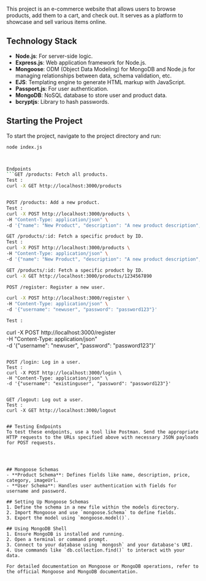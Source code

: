 This project is an e-commerce website that allows users to browse products, add them to a cart, and check out. It serves as a platform to showcase and sell various items online.

## Technology Stack
- **Node.js**: For server-side logic.
- **Express.js**: Web application framework for Node.js.
- **Mongoose**: ODM (Object Data Modeling) for MongoDB and Node.js for managing relationships between data, schema validation, etc.
- **EJS**: Templating engine to generate HTML markup with JavaScript.
- **Passport.js**: For user authentication.
- **MongoDB**: NoSQL database to store user and product data.
- **bcryptjs**: Library to hash passwords.

## Starting the Project
To start the project, navigate to the project directory and run:
```bash
node index.js



Endpoints
```GET /products: Fetch all products.
Test : 
curl -X GET http://localhost:3000/products


POST /products: Add a new product.
Test : 
curl -X POST http://localhost:3000/products \
-H "Content-Type: application/json" \
-d '{"name": "New Product", "description": "A new product description", "price": 100, "category": "General", "imageUrl": "http://example.com/image.jpg"}'

GET /products/:id: Fetch a specific product by ID.
Test : 
curl -X POST http://localhost:3000/products \
-H "Content-Type: application/json" \
-d '{"name": "New Product", "description": "A new product description", "price": 100, "category": "General", "imageUrl": "http://example.com/image.jpg"}'

GET /products/:id: Fetch a specific product by ID.
curl -X GET http://localhost:3000/products/1234567890

POST /register: Register a new user.

curl -X POST http://localhost:3000/register \
-H "Content-Type: application/json" \
-d '{"username": "newuser", "password": "password123"}'

Test : 
```
curl -X POST http://localhost:3000/register \
-H "Content-Type: application/json" \
-d '{"username": "newuser", "password": "password123"}'
```

POST /login: Log in a user. 
Test :
curl -X POST http://localhost:3000/login \
-H "Content-Type: application/json" \
-d '{"username": "existinguser", "password": "password123"}'


GET /logout: Log out a user. 
Test :
curl -X GET http://localhost:3000/logout


## Testing Endpoints
To test these endpoints, use a tool like Postman. Send the appropriate HTTP requests to the URLs specified above with necessary JSON payloads for POST requests.




## Mongoose Schemas
- **Product Schema**: Defines fields like name, description, price, category, imageUrl.
- **User Schema**: Handles user authentication with fields for username and password.

## Setting Up Mongoose Schemas
1. Define the schema in a new file within the models directory.
2. Import Mongoose and use `mongoose.Schema` to define fields.
3. Export the model using `mongoose.model()`.

## Using MongoDB Shell
1. Ensure MongoDB is installed and running.
2. Open a terminal or command prompt.
3. Connect to your database using `mongosh` and your database's URI.
4. Use commands like `db.collection.find()` to interact with your data.

For detailed documentation on Mongoose or MongoDB operations, refer to the official Mongoose and MongoDB documentation.

